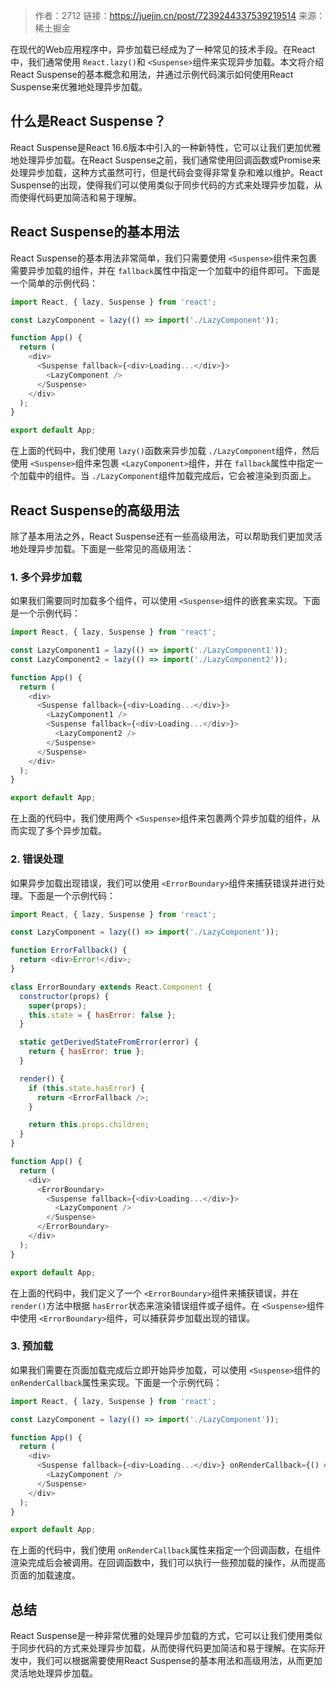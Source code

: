 > 作者：2712
> 链接：https://juejin.cn/post/7239244337539219514
> 来源：稀土掘金

在现代的Web应用程序中，异步加载已经成为了一种常见的技术手段。在React中，我们通常使用 `React.lazy()`和 `<Suspense>`组件来实现异步加载。本文将介绍React Suspense的基本概念和用法，并通过示例代码演示如何使用React Suspense来优雅地处理异步加载。

## 什么是React Suspense？

React Suspense是React 16.6版本中引入的一种新特性，它可以让我们更加优雅地处理异步加载。在React Suspense之前，我们通常使用回调函数或Promise来处理异步加载，这种方式虽然可行，但是代码会变得非常复杂和难以维护。React Suspense的出现，使得我们可以使用类似于同步代码的方式来处理异步加载，从而使得代码更加简洁和易于理解。

## React Suspense的基本用法

React Suspense的基本用法非常简单，我们只需要使用 `<Suspense>`组件来包裹需要异步加载的组件，并在 `fallback`属性中指定一个加载中的组件即可。下面是一个简单的示例代码：

```js
import React, { lazy, Suspense } from 'react';

const LazyComponent = lazy(() => import('./LazyComponent'));

function App() {
  return (
    <div>
      <Suspense fallback={<div>Loading...</div>}>
        <LazyComponent />
      </Suspense>
    </div>
  );
}

export default App;

```

在上面的代码中，我们使用 `lazy()`函数来异步加载 `./LazyComponent`组件，然后使用 `<Suspense>`组件来包裹 `<LazyComponent>`组件，并在 `fallback`属性中指定一个加载中的组件。当 `./LazyComponent`组件加载完成后，它会被渲染到页面上。

## React Suspense的高级用法

除了基本用法之外，React Suspense还有一些高级用法，可以帮助我们更加灵活地处理异步加载。下面是一些常见的高级用法：

### 1. 多个异步加载

如果我们需要同时加载多个组件，可以使用 `<Suspense>`组件的嵌套来实现。下面是一个示例代码：

```js
import React, { lazy, Suspense } from 'react';

const LazyComponent1 = lazy(() => import('./LazyComponent1'));
const LazyComponent2 = lazy(() => import('./LazyComponent2'));

function App() {
  return (
    <div>
      <Suspense fallback={<div>Loading...</div>}>
        <LazyComponent1 />
        <Suspense fallback={<div>Loading...</div>}>
          <LazyComponent2 />
        </Suspense>
      </Suspense>
    </div>
  );
}

export default App;

```

在上面的代码中，我们使用两个 `<Suspense>`组件来包裹两个异步加载的组件，从而实现了多个异步加载。

### 2. 错误处理

如果异步加载出现错误，我们可以使用 `<ErrorBoundary>`组件来捕获错误并进行处理。下面是一个示例代码：

```js
import React, { lazy, Suspense } from 'react';

const LazyComponent = lazy(() => import('./LazyComponent'));

function ErrorFallback() {
  return <div>Error!</div>;
}

class ErrorBoundary extends React.Component {
  constructor(props) {
    super(props);
    this.state = { hasError: false };
  }

  static getDerivedStateFromError(error) {
    return { hasError: true };
  }

  render() {
    if (this.state.hasError) {
      return <ErrorFallback />;
    }

    return this.props.children;
  }
}

function App() {
  return (
    <div>
      <ErrorBoundary>
        <Suspense fallback={<div>Loading...</div>}>
          <LazyComponent />
        </Suspense>
      </ErrorBoundary>
    </div>
  );
}

export default App;


```

在上面的代码中，我们定义了一个 `<ErrorBoundary>`组件来捕获错误，并在 `render()`方法中根据 `hasError`状态来渲染错误组件或子组件。在 `<Suspense>`组件中使用 `<ErrorBoundary>`组件，可以捕获异步加载出现的错误。

### 3. 预加载

如果我们需要在页面加载完成后立即开始异步加载，可以使用 `<Suspense>`组件的 `onRenderCallback`属性来实现。下面是一个示例代码：

```js
import React, { lazy, Suspense } from 'react';

const LazyComponent = lazy(() => import('./LazyComponent'));

function App() {
  return (
    <div>
      <Suspense fallback={<div>Loading...</div>} onRenderCallback={() => console.log('Rendered!')}>
        <LazyComponent />
      </Suspense>
    </div>
  );
}

export default App;

```

在上面的代码中，我们使用 `onRenderCallback`属性来指定一个回调函数，在组件渲染完成后会被调用。在回调函数中，我们可以执行一些预加载的操作，从而提高页面的加载速度。

## 总结

React Suspense是一种非常优雅的处理异步加载的方式，它可以让我们使用类似于同步代码的方式来处理异步加载，从而使得代码更加简洁和易于理解。在实际开发中，我们可以根据需要使用React Suspense的基本用法和高级用法，从而更加灵活地处理异步加载。
